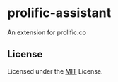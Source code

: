 # prolific-assistant
An extension for prolific.co

## License
Licensed under the [MIT](LICENSE.md) License.
